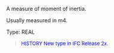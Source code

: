 A measure of moment of inertia.

Usually measured in m4.

Type: REAL

> <font size="-1" color="#0000FF">HISTORY New type in IFC Release 2x.
</font>
